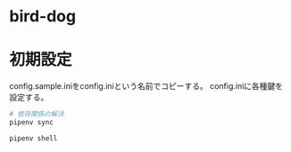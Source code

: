 # bird-dog

# 初期設定

config.sample.iniをconfig.iniという名前でコピーする。
config.iniに各種鍵を設定する。

```bash
# 依存関係の解決
pipenv sync

pipenv shell
```
